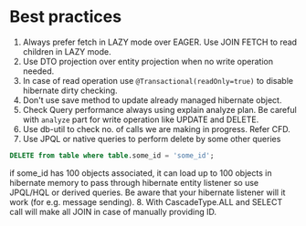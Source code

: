 # Best practices

1. Always prefer fetch in LAZY mode over EAGER. Use JOIN FETCH to read children in LAZY mode.
2. Use DTO projection over entity projection when no write operation needed.
3. In case of read operation use `@Transactional(readOnly=true)` to disable hibernate dirty checking.
4. Don't use save method to update already managed hibernate object.
5. Check Query performance always using explain analyze plan. Be careful with `analyze` part for write operation like UPDATE and DELETE.
6. Use db-util to check no. of calls we are making in progress. Refer CFD.
7. Use JPQL or native queries to perform delete by some other queries 
```sql
DELETE from table where table.some_id = 'some_id';
```
if some_id has 100 objects associated, it can load up to 100 objects in hibernate memory to pass through hibernate entity listener
so use JPQL/HQL or derived queries. Be aware that your hibernate listener will it work (for e.g. message sending).
8. With CascadeType.ALL and SELECT call will make all JOIN in case of manually providing ID.
